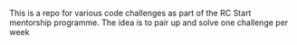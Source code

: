This is a repo for various code challenges as part of the RC Start mentorship programme. The idea is to pair up and solve one challenge per week
